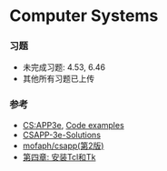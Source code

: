 # Computer Systems

### 习题
- 未完成习题: 4.53, 6.46  
- 其他所有习题已上传

### 参考
- [CS:APP3e](http://csapp.cs.cmu.edu/3e/students.html), [Code examples](http://csapp.cs.cmu.edu/3e/code.html)
- [CSAPP-3e-Solutions](https://dreamanddead.gitbooks.io/csapp-3e-solutions)  
- [mofaph/csapp(第2版)](https://github.com/mofaph/csapp)
- [第四章: 安装Tcl和Tk](https://www.cnblogs.com/hrhguanli/p/4594724.html)

